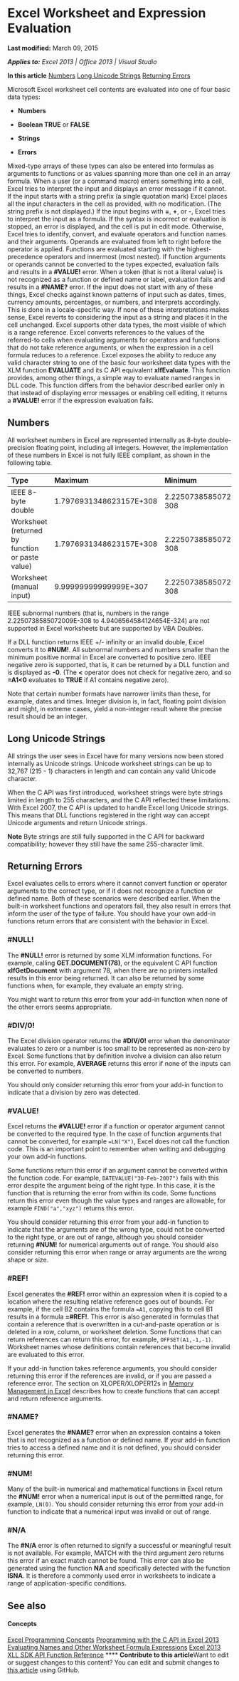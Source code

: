
# Excel Worksheet and Expression Evaluation

 **Last modified:** March 09, 2015

 _**Applies to:** Excel 2013 | Office 2013 | Visual Studio_

 **In this article**
 [Numbers](#sectionSection0)
 [Long Unicode Strings](#sectionSection1)
 [Returning Errors](#sectionSection2)


Microsoft Excel worksheet cell contents are evaluated into one of four basic data types:

-  **Numbers**
    
-  **Boolean TRUE** or **FALSE**
    
-  **Strings**
    
-  **Errors**
    
Mixed-type arrays of these types can also be entered into formulas as arguments to functions or as values spanning more than one cell in an array formula.
When a user (or a command macro) enters something into a cell, Excel tries to interpret the input and displays an error message if it cannot. If the input starts with a string prefix (a single quotation mark) Excel places all the input characters in the cell as provided, with no modification. (The string prefix is not displayed.) If the input begins with  **=**,  **+**, or  **-**, Excel tries to interpret the input as a formula. If the syntax is incorrect or evaluation is stopped, an error is displayed, and the cell is put in edit mode. Otherwise, Excel tries to identify, convert, and evaluate operators and function names and their arguments. 
Operands are evaluated from left to right before the operator is applied. Functions are evaluated starting with the highest-precedence operators and innermost (most nested). If function arguments or operands cannot be converted to the types expected, evaluation fails and results in a  **#VALUE!** error. When a token (that is not a literal value) is not recognized as a function or defined name or label, evaluation fails and results in a **#NAME?** error.
If the input does not start with any of these things, Excel checks against known patterns of input such as dates, times, currency amounts, percentages, or numbers, and interprets accordingly. This is done in a locale-specific way. If none of these interpretations makes sense, Excel reverts to considering the input as a string and places it in the cell unchanged.
Excel supports other data types, the most visible of which is a range reference. Excel converts references to the values of the referred-to cells when evaluating arguments for operators and functions that do not take reference arguments, or when the expression in a cell formula reduces to a reference.
Excel exposes the ability to reduce any valid character string to one of the basic four worksheet data types with the XLM function  **EVALUATE** and its C API equivalent **xlfEvaluate**. This function provides, among other things, a simple way to evaluate named ranges in DLL code. This function differs from the behavior described earlier only in that instead of displaying error messages or enabling cell editing, it returns a  **#VALUE!** error if the expression evaluation fails.

## Numbers
<a name="sectionSection0"> </a>

All worksheet numbers in Excel are represented internally as 8-byte double-precision floating point, including all integers. However, the implementation of these numbers in Excel is not fully IEEE compliant, as shown in the following table.



|**Type**|**Maximum**|**Minimum**|
|:-----|:-----|:-----|
|IEEE 8-byte double|1.7976931348623157E+308|2.2250738585072014E-308|
|Worksheet (returned by function or paste value)|1.7976931348623157E+308|2.22507385850721E-308|
|Worksheet (manual input)|9.99999999999999E+307|2.22507385850721E-308|
IEEE subnormal numbers (that is, numbers in the range 2.2250738585072009E-308 to 4.9406564584124654E-324) are not supported in Excel worksheets but are supported by VBA Doubles.

If a DLL function returns IEEE +/- infinity or an invalid double, Excel converts it to  **#NUM!**. All subnormal numbers and numbers smaller than the minimum positive normal in Excel are converted to positive zero. IEEE negative zero is supported, that is, it can be returned by a DLL function and is displayed as  **-0**. (The  **&lt;** operator does not check for negative zero, and so **=A1<0** evaluates to **TRUE** if A1 contains negative zero).

Note that certain number formats have narrower limits than these, for example, dates and times. Integer division is, in fact, floating point division and might, in extreme cases, yield a non-integer result where the precise result should be an integer.


## Long Unicode Strings
<a name="sectionSection1"> </a>

All strings the user sees in Excel have for many versions now been stored internally as Unicode strings. Unicode worksheet strings can be up to 32,767 (215 - 1) characters in length and can contain any valid Unicode character.

When the C API was first introduced, worksheet strings were byte strings limited in length to 255 characters, and the C API reflected these limitations. With Excel 2007, the C API is updated to handle Excel long Unicode strings. This means that DLL functions registered in the right way can accept Unicode arguments and return Unicode strings.


**Note**  Byte strings are still fully supported in the C API for backward compatibility; however they still have the same 255-character limit.


## Returning Errors
<a name="sectionSection2"> </a>

Excel evaluates cells to errors where it cannot convert function or operator arguments to the correct type, or if it does not recognize a function or defined name. Both of these scenarios were described earlier. When the built-in worksheet functions and operators fail, they also result in errors that inform the user of the type of failure. You should have your own add-in functions return errors that are consistent with the behavior in Excel.


### #NULL!

The  **#NULL!** error is returned by some XLM information functions. For example, calling **GET.DOCUMENT(78)**, or the equivalent C API function  **xlfGetDocument** with argument 78, when there are no printers installed results in this error being returned. It can also be returned by some functions when, for example, they evaluate an empty string.

You might want to return this error from your add-in function when none of the other errors seems appropriate.


### #DIV/0!

The Excel division operator returns the  **#DIV/0!** error when the denominator evaluates to zero or a number is too small to be represented as non-zero by Excel. Some functions that by definition involve a division can also return this error. For example, **AVERAGE** returns this error if none of the inputs can be converted to numbers.

You should only consider returning this error from your add-in function to indicate that a division by zero was detected.


### #VALUE!

Excel returns the  **#VALUE!** error if a function or operator argument cannot be converted to the required type. In the case of function arguments that cannot be converted, for example `=LN("X")`, Excel does not call the function code. This is an important point to remember when writing and debugging your own add-in functions. 

Some functions return this error if an argument cannot be converted within the function code. For example,  `DATEVALUE("30-Feb-2007")` fails with this error despite the argument being of the right type. In this case, it is the function that is returning the error from within its code. Some functions return this error even though the value types and ranges are allowable, for example `FIND("a","xyz")` returns this error.

You should consider returning this error from your add-in function to indicate that the arguments are of the wrong type, could not be converted to the right type, or are out of range, although you should consider returning  **#NUM!** for numerical arguments out of range. You should also consider returning this error when range or array arguments are the wrong shape or size.


### #REF!

Excel generates the  **#REF!** error within an expression when it is copied to a location where the resulting relative reference goes out of bounds. For example, if the cell B2 contains the formula `=A1`, copying this to cell B1 results in a formula  **=#REF!**. This error is also generated in formulas that contain a reference that is overwritten in a cut-and-paste operation or is deleted in a row, column, or worksheet deletion. Some functions that can return references can return this error, for example,  `OFFSET(A1,-1,-1)`. Worksheet names whose definitions contain references that become invalid are evaluated to this error.

If your add-in function takes reference arguments, you should consider returning this error if the references are invalid, or if you are passed a reference error. The section on XLOPER/XLOPER12s in  [Memory Management in Excel](3bf5195b-6235-43cf-8795-0c7b0a63a095.md) describes how to create functions that can accept and return reference arguments.


### #NAME?

Excel generates the  **#NAME?** error when an expression contains a token that is not recognized as a function or defined name. If your add-in function tries to access a defined name and it is not defined, you should consider returning this error.


### #NUM!

Many of the built-in numerical and mathematical functions in Excel return the  **#NUM!** error when a numerical input is out of the permitted range, for example, `LN(0)`. You should consider returning this error from your add-in function to indicate that a numerical input was invalid or out of range.


### #N/A

The  **#N/A** error is often returned to signify a successful or meaningful result is not available. For example, MATCH with the third argument zero returns this error if an exact match cannot be found. This error can also be generated using the function **NA** and specifically detected with the function **ISNA**. It is therefore a commonly used error in worksheets to indicate a range of application-specific conditions.


## See also
<a name="sectionSection2"> </a>


#### Concepts


 [Excel Programming Concepts](f572a0d4-631a-4adc-a1a3-714d96ff6b39.md)
 [Programming with the C API in Excel 2013](142bc0ce-7d16-4b69-9799-ce6558da2def.md)
 [Evaluating Names and Other Worksheet Formula Expressions](2b23c75e-2a95-4f26-8714-2a73f5e326a7.md)
 [Excel 2013 XLL SDK API Function Reference](2f6df879-7546-4ac0-a4e3-6b009aee9463.md)
****   **Contribute to this article**Want to edit or suggest changes to this content? You can edit and submit changes to  [this article](https://github.com/jhershey00/VBA_Excel_Test/OpenXMLCon/articles/47b46a7d-6cfb-4f5b-946d-e0164d18512a.md) using GitHub.


